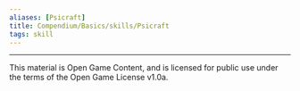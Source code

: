 ```yaml
---
aliases: [Psicraft]
title: Compendium/Basics/skills/Psicraft
tags: skill
---
```


---

This material is Open Game Content, and is licensed for public use under
the terms of the Open Game License v1.0a.

